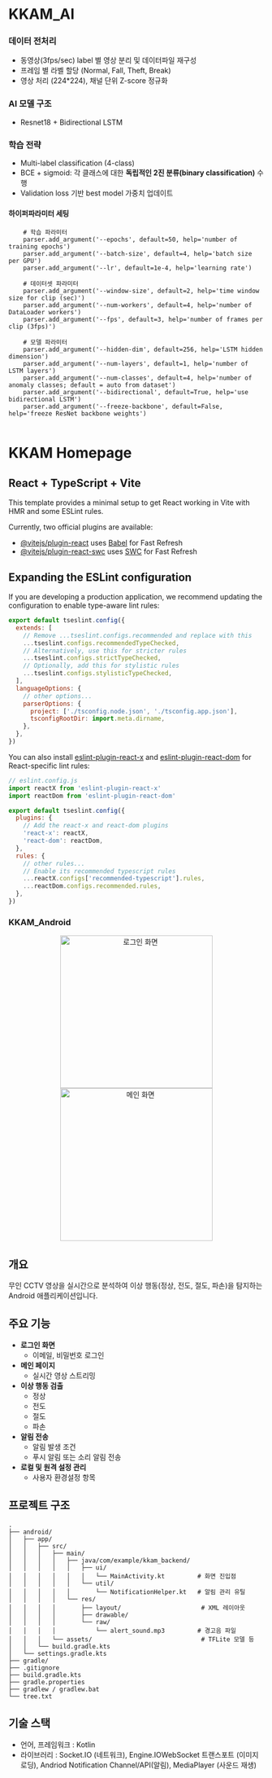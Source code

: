 # KKAM_AI
### 데이터 전처리
- 동영상(3fps/sec) label 별 영상 분리 및 데이터파일 재구성
- 프레임 별 라벨 할당 (Normal, Fall, Theft, Break)
- 영상 처리 (224*224), 채널 단위 Z-score 정규화

### AI 모델 구조
- Resnet18 + Bidirectional LSTM

### 학습 전략
- Multi-label classification (4-class)
- BCE + sigmoid: 각 클래스에 대한 **독립적인 2진 분류(binary classification)** 수행
- Validation loss 기반 best model 가중치 업데이트
  
#### 하이퍼파라미터 세팅
```
    # 학습 파라미터
    parser.add_argument('--epochs', default=50, help='number of training epochs')
    parser.add_argument('--batch-size', default=4, help='batch size per GPU')
    parser.add_argument('--lr', default=1e-4, help='learning rate')

    # 데이터셋 파라미터
    parser.add_argument('--window-size', default=2, help='time window size for clip (sec)')
    parser.add_argument('--num-workers', default=4, help='number of DataLoader workers')
    parser.add_argument('--fps', default=3, help='number of frames per clip (3fps)') 

    # 모델 파라미터
    parser.add_argument('--hidden-dim', default=256, help='LSTM hidden dimension')
    parser.add_argument('--num-layers', default=1, help='number of LSTM layers')
    parser.add_argument('--num-classes', default=4, help='number of anomaly classes; default = auto from dataset')
    parser.add_argument('--bidirectional', default=True, help='use bidirectional LSTM')
    parser.add_argument('--freeze-backbone', default=False, help='freeze ResNet backbone weights')


```


# KKAM Homepage
## React + TypeScript + Vite

This template provides a minimal setup to get React working in Vite with HMR and some ESLint rules.

Currently, two official plugins are available:

- [@vitejs/plugin-react](https://github.com/vitejs/vite-plugin-react/blob/main/packages/plugin-react) uses [Babel](https://babeljs.io/) for Fast Refresh
- [@vitejs/plugin-react-swc](https://github.com/vitejs/vite-plugin-react/blob/main/packages/plugin-react-swc) uses [SWC](https://swc.rs/) for Fast Refresh

## Expanding the ESLint configuration

If you are developing a production application, we recommend updating the configuration to enable type-aware lint rules:

```js
export default tseslint.config({
  extends: [
    // Remove ...tseslint.configs.recommended and replace with this
    ...tseslint.configs.recommendedTypeChecked,
    // Alternatively, use this for stricter rules
    ...tseslint.configs.strictTypeChecked,
    // Optionally, add this for stylistic rules
    ...tseslint.configs.stylisticTypeChecked,
  ],
  languageOptions: {
    // other options...
    parserOptions: {
      project: ['./tsconfig.node.json', './tsconfig.app.json'],
      tsconfigRootDir: import.meta.dirname,
    },
  },
})
```

You can also install [eslint-plugin-react-x](https://github.com/Rel1cx/eslint-react/tree/main/packages/plugins/eslint-plugin-react-x) and [eslint-plugin-react-dom](https://github.com/Rel1cx/eslint-react/tree/main/packages/plugins/eslint-plugin-react-dom) for React-specific lint rules:

```js
// eslint.config.js
import reactX from 'eslint-plugin-react-x'
import reactDom from 'eslint-plugin-react-dom'

export default tseslint.config({
  plugins: {
    // Add the react-x and react-dom plugins
    'react-x': reactX,
    'react-dom': reactDom,
  },
  rules: {
    // other rules...
    // Enable its recommended typescript rules
    ...reactX.configs['recommended-typescript'].rules,
    ...reactDom.configs.recommended.rules,
  },
})
```

### KKAM_Android


<p align="center">
  <img src="ui내용.png" width="300" alt="로그인 화면">
  <img src="ui내용2.png" width="300" alt="메인 화면">
</p>

## 개요
무인 CCTV 영상을 실시간으로 분석하여 이상 행동(정상, 전도, 절도, 파손)을 탐지하는 Android 애플리케이션입니다. 

## 주요 기능
- **로그인 화면**
  - 이메일, 비밀번호 로그인 
- **메인 페이지**
  - 실시간 영상 스트리밍  
- **이상 행동 검출**  
  - 정상  
  - 전도
  - 절도
  - 파손  
- **알림 전송**
  - 알림 발생 조건
  - 푸시 알림 또는 소리 알림 전송 
- **로컬 및 원격 설정 관리**  
  - 사용자 환경설정 항목

##  프로젝트 구조

```plaintext
.
├── android/
│   ├── app/
│   │   ├── src/
│   │   │   ├── main/
│   │   │   │   ├── java/com/example/kkam_backend/
│   │   │   │   │   ├── ui/
│   │   │   │   │   │   └── MainActivity.kt         # 화면 진입점
│   │   │   │   │   └── util/
│   │   │   │   │       └── NotificationHelper.kt   # 알림 관리 유틸
│   │   │   │   └── res/
│   │   │   │       ├── layout/                      # XML 레이아웃
│   │   │   │       ├── drawable/
│   │   │   │       └── raw/
│   │   │   │           └── alert_sound.mp3         # 경고음 파일
│   │   │   └── assets/                              # TFLite 모델 등
│   │   └── build.gradle.kts    
│   └── settings.gradle.kts     
├── gradle/                     
├── .gitignore                  
├── build.gradle.kts            
├── gradle.properties           
├── gradlew / gradlew.bat       
└── tree.txt                    

```

## 기술 스택
- 언어, 프레임워크 : Kotlin
- 라이브러리 : Socket.IO (네트워크), Engine.IOWebSocket 트랜스포트 (이미지 로딩), Andriod Notification Channel/API(알림), MediaPlayer (사운드 재생)

